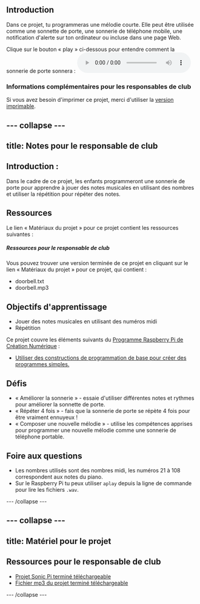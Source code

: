 ## Introduction

Dans ce projet, tu programmeras une mélodie courte. Elle peut être utilisée comme une sonnette de porte, une sonnerie de téléphone mobile, une notification d'alerte sur ton ordinateur ou incluse dans une page Web.

<div id="audio-preview" class="pdf-hidden">
  Clique sur le bouton « play » ci-dessous pour entendre comment la sonnerie de porte sonnera : <audio controls preload> <source src="resources/doorbell.mp3" type="audio/mpeg"> Ton navigateur ne supporte pas l'élément <code>audio</code>. </audio>
</div>

### Informations complémentaires pour les responsables de club

Si vous avez besoin d'imprimer ce projet, merci d'utiliser la [version imprimable](https://projects.raspberrypi.org/en/projects/compose-tune/print).

## \--- collapse \---

## title: Notes pour le responsable de club

## Introduction :

Dans le cadre de ce projet, les enfants programmeront une sonnerie de porte pour apprendre à jouer des notes musicales en utilisant des nombres et utiliser la répétition pour répéter des notes.

## Ressources

Le lien « Matériaux du projet » pour ce projet contient les ressources suivantes :

##### Ressources pour le responsable de club

Vous pouvez trouver une version terminée de ce projet en cliquant sur le lien « Matériaux du projet » pour ce projet, qui contient :

* doorbell.txt
* doorbell.mp3

## Objectifs d'apprentissage

* Jouer des notes musicales en utilisant des numéros midi
* Répétition

Ce projet couvre les éléments suivants du [Programme Raspberry Pi de Création Numérique](http://rpf.io/curriculum) :

* [Utiliser des constructions de programmation de base pour créer des programmes simples.](https://www.raspberrypi.org/curriculum/programming/creator)

## Défis

* « Améliorer la sonnerie » - essaie d'utiliser différentes notes et rythmes pour améliorer la sonnette de porte.
* « Répéter 4 fois » - fais que la sonnerie de porte se répète 4 fois pour être vraiment ennuyeux !
* « Composer une nouvelle mélodie » - utilise les compétences apprises pour programmer une nouvelle mélodie comme une sonnerie de téléphone portable.

## Foire aux questions

* Les nombres utilisés sont des nombres midi, les numéros 21 à 108 correspondent aux notes du piano.
* Sur le Raspberry Pi tu peux utiliser `aplay` depuis la ligne de commande pour lire les fichiers `.wav`.

\--- /collapse \---

## \--- collapse \---

## title: Matériel pour le projet

## Ressources pour le responsable de club

* [Projet Sonic Pi terminé téléchargeable](resources/doorbell.txt)
* [Fichier mp3 du projet terminé téléchargeable](resources/doorbell.mp3)

\--- /collapse \---